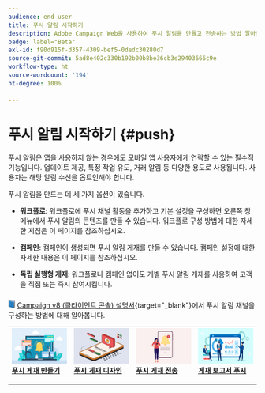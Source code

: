 ```yaml
---
audience: end-user
title: 푸시 알림 시작하기
description: Adobe Campaign Web을 사용하여 푸시 알림을 만들고 전송하는 방법 알아보기
badge: label="Beta"
exl-id: f90d915f-d357-4309-bef5-0dedc30280d7
source-git-commit: 5ad8e402c330b192b00b8be36cb3e29403666c9e
workflow-type: ht
source-wordcount: '194'
ht-degree: 100%

---
```


# 푸시 알림 시작하기 {#push}

푸시 알림은 앱을 사용하지 않는 경우에도 모바일 앱 사용자에게 연락할 수 있는 필수적 기능입니다. 업데이트 제공, 특정 작업 유도, 거래 알림 등 다양한 용도로 사용됩니다. 사용자는 해당 알림 수신을 옵트인해야 합니다.

푸시 알림을 만드는 데 세 가지 옵션이 있습니다.

* **워크플로**: 워크플로에 푸시 채널 활동을 추가하고 기본 설정을 구성하면 오른쪽 창 메뉴에서 푸시 알림의 콘텐츠를 만들 수 있습니다. 워크플로 구성 방법에 대한 자세한 지침은 이 페이지를 참조하십시오.

* **캠페인**: 캠페인이 생성되면 푸시 알림 게재를 만들 수 있습니다. 캠페인 설정에 대한 자세한 내용은 이 페이지를 참조하십시오.

* **독립 실행형 게재**: 워크플로나 캠페인 없이도 개별 푸시 알림 게재를 사용하여 고객을 직접 또는 즉시 참여시킵니다.

![](../assets/do-not-localize/book.png) [Campaign v8 (클라이언트 콘솔) 설명서](https://experienceleague.adobe.com/docs/campaign/campaign-v8/campaigns/send/push.html){target="_blank"}에서 푸시 알림 채널을 구성하는 방법에 대해 알아봅니다.

<table style="table-layout:fixed"><tr style="border: 0;">
<td>
<a href="create-push.md">
<img alt="리드" src="assets/do-not-localize/push_create.jpeg">
</a>
<div><a href="create-push.md"><strong>푸시 게재 만들기</strong>
</div>
<p>
</td>
<td>
<a href="content-push.md">
<img alt="저빈도" src="assets/do-not-localize/push_design.jpeg">
</a>
<div>
<a href="content-push.md"><strong>푸시 게재 디자인<strong></strong></a>
</div>
<p></td>
<td>
<a href="send-push.md">
<img alt="유효성 검사" src="assets/do-not-localize/push_send.jpeg">
</a>
<div>
<a href="send-push.md"><strong>푸시 게재 전송</strong></a>
</div>
<p>
</td>
<td>
<a href="send-push.md">
<img alt="유효성 검사" src="assets/do-not-localize/push_report.jpeg">
</a>
<div>
<a href="send-push.md"><strong>게재 보고서 푸시</strong></a>
</div>
<p>
</td>
</tr></table>
